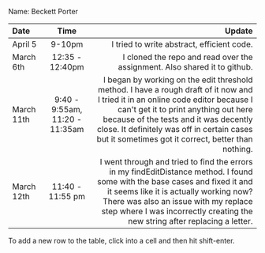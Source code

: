Name: Beckett Porter

| Date       |              Time              |                                                                                                                                                                                                                                                                                                                 Update |
|:-----------|:------------------------------:|-----------------------------------------------------------------------------------------------------------------------------------------------------------------------------------------------------------------------------------------------------------------------------------------------------------------------:|
| April 5    |             9-10pm             |                                                                                                                                                                                                                                                                             I tried to write abstract, efficient code. |
| March 6th  |        12:35 - 12:40pm         |                                                                                                                                                                                                                                              I cloned the repo and read over the assignment. Also shared it to github. |
| March 11th | 9:40 - 9:55am, 11:20 - 11:35am | I began by working on the edit threshold method. I have a rough draft of it now and I tried it in an online code editor because I can't get it to print anything out here because of the tests and it was decently close. It definitely was off in certain cases but it sometimes got it correct, better than nothing. |
| March 12th |        11:40 - 11:55 pm        |                          I went through and tried to find the errors in my findEditDistance method. I found some with the base cases and fixed it and it seems like it is actually working now? There was also an issue with my replace step where I was incorrectly creating the new string after replacing a letter. |


To add a new row to the table, click into a cell and then hit shift-enter.